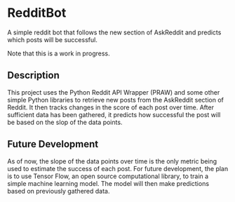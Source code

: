 # RedditBot
A simple reddit bot that follows the new section of AskReddit and predicts which posts will be successful.

Note that this is a work in progress.


## Description
This project uses the Python Reddit API Wrapper (PRAW) and some other simple Python libraries to retrieve new posts from the AskReddit section of Reddit. It then tracks changes in the score of each post over time. After sufficient data has been gathered, it predicts how successful the post will be based on the slop of the data points.

## Future Development
As of now, the slope of the data points over time is the only metric being used to estimate the success of each post. For future development, the plan is to use Tensor Flow, an open source computational library, to train a simple machine learning model. The model will then make predictions based on previously gathered data.
